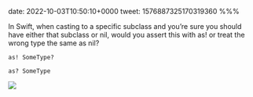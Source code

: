 date: 2022-10-03T10:50:10+0000
tweet: 1576887325170319360
%%%

In Swift, when casting to a specific subclass and you’re sure you should have either that subclass or nil, would you assert this with as! or treat the wrong type the same as nil?

`as! SomeType?`

`as? SomeType`

![](FeI6qZtWIAcHZNN.jpg)
